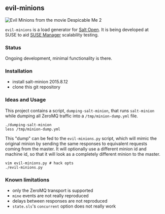 ## evil-minions

![Evil Minions from the movie Despicable Me 2](https://vignette3.wikia.nocookie.net/despicableme/images/5/52/Screenshot_2016-02-10-01-09-16.jpg/revision/latest?cb=20161028002525)

`evil-minions` is a load generator for [Salt Open](https://saltstack.com/salt-open-source/). It is being developed at SUSE to aid [SUSE Manager](https://www.suse.com/products/suse-manager/) scalability testing.

### Status

Ongoing development, minimal functionality is there.

### Installation

 - install salt-minion 2015.8.12
 - clone this git repository

### Ideas and Usage

This project contains a script, `dumping-salt-minion`, that runs `salt-minion` while dumping all ZeroMQ traffic into a `/tmp/minion-dump.yml` file.

```
./dumping-salt-minion
less /tmp/minion-dump.yml
```

This "dump" can be fed to the `evil-minions.py` script, which will mimic the original minion by sending the same responses to equivalent requests coming from the master. It will optionally use a different minion id and machine id, so that it will look as a completely different minion to the master.

```
vim evil-minions.py # hack opts
./evil-minions.py
```

### Known limitations
 - only the ZeroMQ transport is supported
 - `mine` events are not really reproduced
 - delays between responses are not reproduced
 - `state.sls`'s `concurrent` option does not really work
